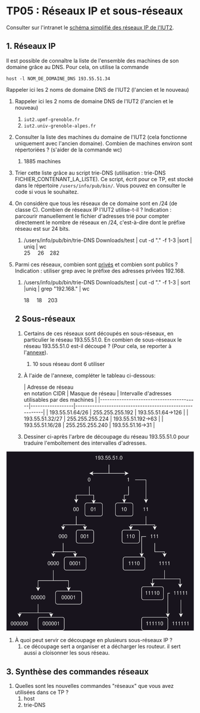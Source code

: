# TP05 : Réseaux IP et sous-réseaux

Consulter sur l'intranet le [schéma simplifié des réseaux IP de l'IUT2](https://www-info.iut2.univ-grenoble-alpes.fr/intranet/informations/cellule-info/materiel.php).

## 1\. Réseaux IP

Il est possible de connaître la liste de l'ensemble des machines de son   domaine grâce au DNS.  Pour cela, on utilise la commande

```
host -l NOM_DE_DOMAINE_DNS 193.55.51.34
```

Rappeler ici les 2 noms de domaine DNS de l'IUT2 (l'ancien et le nouveau)

1. Rappeler ici les 2 noms de domaine DNS de l'IUT2 (l'ancien et le nouveau)
   1. `iut2.upmf-grenoble.fr`
   2. `iut2.univ-grenoble-alpes.fr`
2. Consulter la liste des machines du domaine de l'IUT2 (cela fonctionne uniquement avec l'ancien domaine). Combien de machines environ sont répertoriées ? (s'aider de la commande wc)
   1. 1885 machines
3. Trier cette liste grâce au script trie-DNS (utilisation : trie-DNS FICHIER_CONTENANT_LA_LISTE). Ce script, écrit pour ce TP, est stocké dans le répertoire `/users/info/pub/bin/`. Vous pouvez en consulter le code si vous le souhaitez.
4. On considère que tous les réseaux de ce domaine sont en /24 (de classe C). Combien de réseaux IP l'IUT2 utilise-t-il ? Indication : parcourir manuellement le fichier d'adresses trié pour compter directement le nombre de réseaux en /24, c'est-à-dire dont le préfixe réseau est sur 24 bits.
   1. /users/info/pub/bin/trie-DNS Downloads/test | cut -d "." -f 1-3 |sort | uniq | wc  
      25     26    282
5. Parmi ces réseaux, combien sont [privés](https://fr.wikipedia.org/wiki/R%C3%A9seau_priv%C3%A9) et combien sont publics ? Indication : utiliser grep avec le préfixe des adresses privées 192.168.
   1. /users/info/pub/bin/trie-DNS Downloads/test | cut -d "." -f 1-3 | sort |uniq | grep "192.168." | wc

      18     18    203

   ## 2 Sous-réseaux
   1. Certains de ces réseaux sont découpés en sous-réseaux, en particulier le réseau 193.55.51.0. En combien de sous-réseaux le réseau 193.55.51.0 est-il découpé ? (Pour cela, se reporter à l'[annexe](https://www-info.iut2.univ-grenoble-alpes.fr/intranet/enseignements/reseaux1A/tp/tableau-sous-reseaux-IP-IUT2.html)).
      1. 10 sous réseau dont 6 utiliser
   2. À l'aide de l'annexe, compléter le tableau ci-dessous:

      | Adresse de réseau  
      en notation CIDR      | Masque de réseau | Intervalle d'adresses  
      utilisables par des machines      |
      |-----------------------------------------|------------------|---------------------------------------------------------|
      | 193\.55.51.64/26                         | 255\.255.255.192  |  193\.55.51.64->126                                      |
      | 193\.55.51.32/27                         | 255\.255.255.224  | 193\.55.51.192->63                                       |
      | 193\.55.51.16/28                         | 255\.255.255.240  | 193\.55.51.16->31                                        |
   3. Dessiner ci-après l'arbre de découpage du réseau 193.55.51.0 pour traduire l'emboîtement des intervalles d'adresses.

![shema reseau.svg](.attachments.192902/shema%20reseau.svg)

1. À quoi peut servir ce découpage en plusieurs sous-réseaux IP ?
   1. ce découpage sert a organiser et a décharger les routeur. il sert aussi a cloisonner les sous réseau. 

## 3\. Synthèse des commandes réseaux

1. Quelles sont les nouvelles commandes "réseaux" que vous avez utilisées dans ce TP ?
   1. host
   2. trie-DNS 